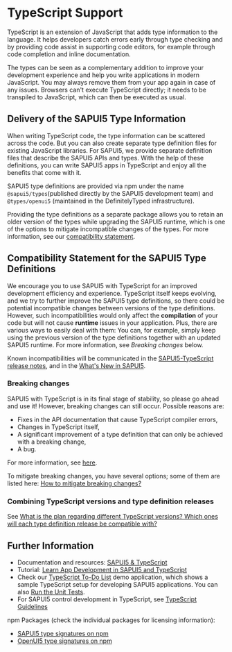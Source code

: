 <!-- loioa7ee9617bc794b6fad21e4df38e31128 -->

# TypeScript Support

TypeScript is an extension of JavaScript that adds type information to the language. It helps developers catch errors early through type checking and by providing code assist in supporting code editors, for example through code completion and inline documentation.

The types can be seen as a complementary addition to improve your development experience and help you write applications in modern JavaScript. You may always remove them from your app again in case of any issues. Browsers can't execute TypeScript directly; it needs to be transpiled to JavaScript, which can then be executed as usual.



<a name="loioa7ee9617bc794b6fad21e4df38e31128__section_wg2_31v_4xb"/>

## Delivery of the SAPUI5 Type Information

When writing TypeScript code, the type information can be scattered across the code. But you can also create separate type definition files for existing JavaScript libraries. For SAPUI5, we provide separate definition files that describe the SAPUI5 APIs and types. With the help of these definitions, you can write SAPUI5 apps in TypeScript and enjoy all the benefits that come with it.

SAPUI5 type definitions are provided via npm under the name `@sapui5/types`\(published directly by the SAPUI5 development team\) and `@types/openui5` \(maintained in the DefinitelyTyped infrastructure\).

Providing the type definitions as a separate package allows you to retain an older version of the types while upgrading the SAPUI5 runtime, which is one of the options to mitigate incompatible changes of the types. For more information, see our [compatibility statement](typescript-support-a7ee961.md#loioa7ee9617bc794b6fad21e4df38e31128__section_CSTD).



<a name="loioa7ee9617bc794b6fad21e4df38e31128__section_CSTD"/>

## Compatibility Statement for the SAPUI5 Type Definitions

We encourage you to use SAPUI5 with TypeScript for an improved development efficiency and experience. TypeScript itself keeps evolving, and we try to further improve the SAPUI5 type definitions, so there could be potential incompatible changes between versions of the type definitions. However, such incompatibilities would only affect the **compilation** of your code but will not cause **runtime** issues in your application. Plus, there are various ways to easily deal with them: You can, for example, simply keep using the previous version of the type definitions together with an updated SAPUI5 runtime. For more information, see *Breaking changes* below.

Known incompatibilities will be communicated in the [SAPUI5-TypeScript release notes](https://sap.github.io/ui5-typescript/releasenotes.html), and in the [What's New in SAPUI5](../01_Whats-New/what-s-new-in-sapui5-99ac68a.md).



### Breaking changes

SAPUI5 with TypeScript is in its final stage of stability, so please go ahead and use it! However, breaking changes can still occur. Possible reasons are:

-   Fixes in the API documentation that cause TypeScript compiler errors,
-   Changes in TypeScript itself,
-   A significant improvement of a type definition that can only be achieved with a breaking change,
-   A bug.

For more information, see [here](https://sap.github.io/ui5-typescript/beta-statement.html#why-will-there-still-be-breaking-changes-even-after-the-type-definitions-have-left-beta-stage).

To mitigate breaking changes, you have several options; some of them are listed here: [How to mitigate breaking changes?](https://sap.github.io/ui5-typescript/beta-statement.html#how-to-mitigate-breaking-changes-within-as-well-as-after-beta-phase)



### Combining TypeScript versions and type definition releases

See [What is the plan regarding different TypeScript versions? Which ones will each type definition release be compatible with?](https://sap.github.io/ui5-typescript/beta-statement.html#what-is-the-plan-regarding-different-typescript-versions-which-ones-will-each-type-definition-release-be-compatible-with)



<a name="loioa7ee9617bc794b6fad21e4df38e31128__section_pf4_34z_jyb"/>

## Further Information

-   Documentation and resources: [SAPUI5 & TypeScript](https://sap.github.io/ui5-typescript/)
-   Tutorial: [Learn App Development in SAPUI5 and TypeScript](https://github.com/SAP-samples/ui5-typescript-tutorial)
-   Check our [TypeScript To-Do List](https://ui5.sap.com/#/entity/sap.m.sample.TsTodos/sample/sap.m.sample.TsTodos.webapp) demo application, which shows a sample TypeScript setup for developing SAPUI5 applications. You can also [Run the Unit Tests](https://ui5.sap.com/test-resources/sap/m/demokit/sample/TsTodos/test/unit/unitTests.qunit.html).
-   For SAPUI5 control development in TypeScript, see [TypeScript Guidelines](../09_Developing_Controls/typescript-guidelines-192397d.md)

npm Packages \(check the individual packages for licensing information\):

-   [SAPUI5 type signatures on npm](https://www.npmjs.com/package/@sapui5/types)
-   [OpenUI5 type signatures on npm](https://www.npmjs.com/package/@openui5/types)

